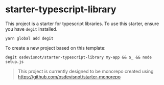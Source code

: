# starter-typescript-library

This project is a starter for typescript libraries. To use this starter, ensure you have `degit` installed.

```
yarn global add degit
```

To create a new project based on this template:

```
degit osdevisnot/starter-typescript-library my-app && $_ && node setup.js
```

> This project is currently designed to be monorepo created using https://github.com/osdevisnot/starter-monorepo
